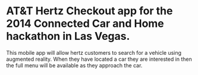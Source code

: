 # AT&T Hertz Checkout app for the 2014 Connected Car and Home hackathon in Las Vegas.
This mobile app will allow hertz customers to search for a vehicle using augmented reality. When they have located a car they are interested in then the full menu will be available as they approach the car.
